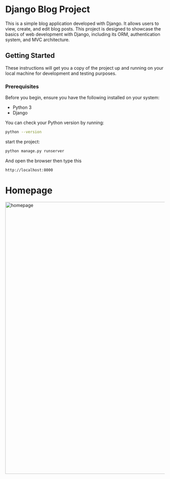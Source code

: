 # Django Blog Project

This is a simple blog application developed with Django. It allows users to view, create, and edit blog posts. This project is designed to showcase the basics of web development with Django, including its ORM, authentication system, and MVC architecture.

## Getting Started

These instructions will get you a copy of the project up and running on your local machine for development and testing purposes.

### Prerequisites

Before you begin, ensure you have the following installed on your system:
- Python 3
- Django

You can check your Python version by running:

```bash
python --version
```
start the project:

```bash
python manage.py runserver
```

And open the browser then type this

```bash
http://localhost:8000
```


# Homepage
<img width="856" alt="homepage" src="https://github.com/timec21/Blog-Page/assets/118228196/0a4667fe-c28f-4505-8ad5-baf9b6d7098a">

